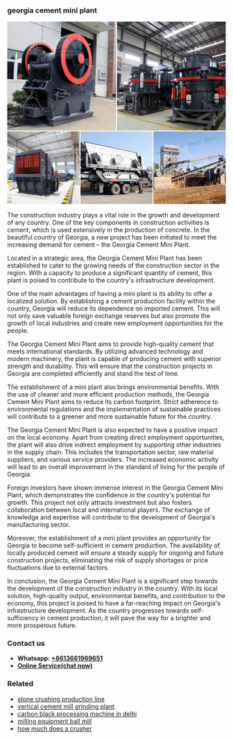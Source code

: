<h3>georgia cement mini plant</h3><img src='1708497568.jpg' alt=''><p>The construction industry plays a vital role in the growth and development of any country. One of the key components in construction activities is cement, which is used extensively in the production of concrete. In the beautiful country of Georgia, a new project has been initiated to meet the increasing demand for cement – the Georgia Cement Mini Plant.</p><p>Located in a strategic area, the Georgia Cement Mini Plant has been established to cater to the growing needs of the construction sector in the region. With a capacity to produce a significant quantity of cement, this plant is poised to contribute to the country's infrastructure development.</p><p>One of the main advantages of having a mini plant is its ability to offer a localized solution. By establishing a cement production facility within the country, Georgia will reduce its dependence on imported cement. This will not only save valuable foreign exchange reserves but also promote the growth of local industries and create new employment opportunities for the people.</p><p>The Georgia Cement Mini Plant aims to provide high-quality cement that meets international standards. By utilizing advanced technology and modern machinery, the plant is capable of producing cement with superior strength and durability. This will ensure that the construction projects in Georgia are completed efficiently and stand the test of time.</p><p>The establishment of a mini plant also brings environmental benefits. With the use of cleaner and more efficient production methods, the Georgia Cement Mini Plant aims to reduce its carbon footprint. Strict adherence to environmental regulations and the implementation of sustainable practices will contribute to a greener and more sustainable future for the country.</p><p>The Georgia Cement Mini Plant is also expected to have a positive impact on the local economy. Apart from creating direct employment opportunities, the plant will also drive indirect employment by supporting other industries in the supply chain. This includes the transportation sector, raw material suppliers, and various service providers. The increased economic activity will lead to an overall improvement in the standard of living for the people of Georgia.</p><p>Foreign investors have shown immense interest in the Georgia Cement Mini Plant, which demonstrates the confidence in the country's potential for growth. This project not only attracts investment but also fosters collaboration between local and international players. The exchange of knowledge and expertise will contribute to the development of Georgia's manufacturing sector.</p><p>Moreover, the establishment of a mini plant provides an opportunity for Georgia to become self-sufficient in cement production. The availability of locally produced cement will ensure a steady supply for ongoing and future construction projects, eliminating the risk of supply shortages or price fluctuations due to external factors.</p><p>In conclusion, the Georgia Cement Mini Plant is a significant step towards the development of the construction industry in the country. With its local solution, high-quality output, environmental benefits, and contribution to the economy, this project is poised to have a far-reaching impact on Georgia's infrastructure development. As the country progresses towards self-sufficiency in cement production, it will pave the way for a brighter and more prosperous future.</p><h3>Contact us</h3><ul><li><strong>Whatsapp:&nbsp;<a href="https://wa.me/8613661969651">+8613661969651</a></strong></li><li><a href="https://swt.shibang-china.com/?git&amp;zhl&amp;georgia cement mini plant"><strong>Online Service(chat now)</strong></a></li></ul><h3>Related</h3><ul><li><a href='stone crushing production line.md'>stone crushing production line</a></li><li><a href='vertical cement mill grinding plant.md'>vertical cement mill grinding plant</a></li><li><a href='carbon black processing machine in delhi.md'>carbon black processing machine in delhi</a></li><li><a href='milling equipment ball mill.md'>milling equipment ball mill</a></li><li><a href='how much does a crusher.md'>how much does a crusher</a></li></ul>